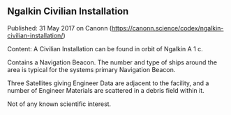 ## Ngalkin Civilian Installation

Published: 31 May 2017 on Canonn (https://canonn.science/codex/ngalkin-civilian-installation/)

Content: A Civilian Installation can be found in orbit of Ngalkin A 1 c.

Contains a Navigation Beacon. The number and type of ships around the area is typical for the systems primary Navigation Beacon.

Three Satellites giving Engineer Data are adjacent to the facility, and a number of Engineer Materials are scattered in a debris field within it.

Not of any known scientific interest.